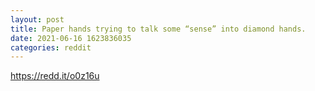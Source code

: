 ```yaml
--- 
layout: post 
title: Paper hands trying to talk some “sense” into diamond hands. 
date: 2021-06-16 1623836035 
categories: reddit 
--- 
```

https://redd.it/o0z16u